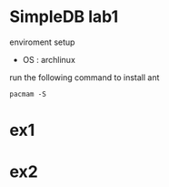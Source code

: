 # SimpleDB lab1

enviroment setup

- OS : archlinux

run the following command to install ant
~~~
pacmam -S 
~~~



# ex1

# ex2